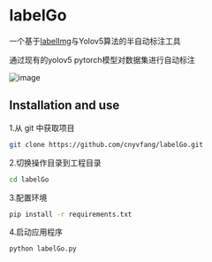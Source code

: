 <h1>labelGo</h1>
<p>一个基于<a href="https://github.com/tzutalin/labelImg">labelImg</a>与Yolov5算法的半自动标注工具</p>
<p>通过现有的yolov5 pytorch模型对数据集进行自动标注</p>

![image](https://github.com/cnyvfang/labelGo/blob/master/demo/demo1.gif) 
## Installation and use
<p>1.从 git 中获取项目</p>

```bash
git clone https://github.com/cnyvfang/labelGo.git
```

<p>2.切换操作目录到工程目录</p>

```bash
cd labelGo
```

<p>3.配置环境</p>

```bash
pip install -r requirements.txt
```

<p>4.启动应用程序</p>

```bash
python labelGo.py
```
